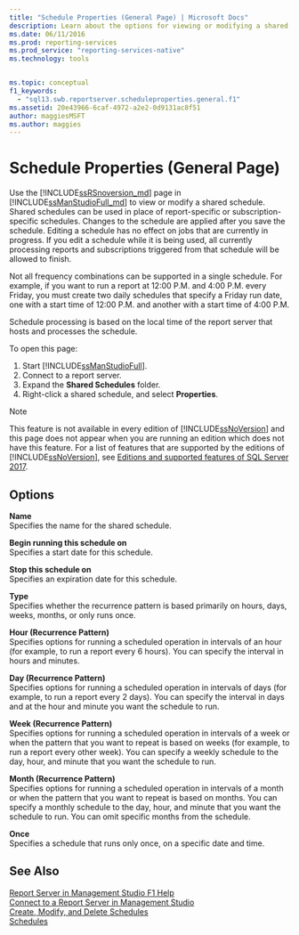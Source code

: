 ```yaml
---
title: "Schedule Properties (General Page) | Microsoft Docs"
description: Learn about the options for viewing or modifying a shared schedule on the Reporting Services page in SQL Server Management Studio.
ms.date: 06/11/2016
ms.prod: reporting-services
ms.prod_service: "reporting-services-native"
ms.technology: tools


ms.topic: conceptual
f1_keywords: 
  - "sql13.swb.reportserver.scheduleproperties.general.f1"
ms.assetid: 20e43966-6caf-4972-a2e2-0d9131ac8f51
author: maggiesMSFT
ms.author: maggies
---
```

# Schedule Properties (General Page)
  Use the [!INCLUDE[ssRSnoversion_md](../../includes/ssrsnoversion-md.md)] page in [!INCLUDE[ssManStudioFull_md](../../includes/ssmanstudiofull-md.md)] to view or modify a shared schedule. Shared schedules can be used in place of report-specific or subscription-specific schedules. Changes to the schedule are applied after you save the schedule. Editing a schedule has no effect on jobs that are currently in progress. If you edit a schedule while it is being used, all currently processing reports and subscriptions triggered from that schedule will be allowed to finish.  
  
 Not all frequency combinations can be supported in a single schedule. For example, if you want to run a report at 12:00 P.M. and 4:00 P.M. every Friday, you must create two daily schedules that specify a Friday run date, one with a start time of 12:00 P.M. and another with a start time of 4:00 P.M.  
  
 Schedule processing is based on the local time of the report server that hosts and processes the schedule.  
  
 To open this page:
 1) Start [!INCLUDE[ssManStudioFull](../../includes/ssmanstudiofull-md.md)].
 2) Connect to a report server.
 3) Expand the **Shared Schedules** folder.
 4) Right-click a shared schedule, and select **Properties**.  
  
> [!NOTE]  
>This feature is not available in every edition of [!INCLUDE[ssNoVersion](../../includes/ssnoversion-md.md)] and this page does not appear when you are running an edition which does not have this feature. For a list of features that are supported by the editions of [!INCLUDE[ssNoVersion](../../includes/ssnoversion-md.md)], see [Editions and supported features of SQL Server 2017](../../sql-server/editions-and-components-of-sql-server-2017.md).  
  
## Options  
 **Name**  
 Specifies the name for the shared schedule.  
  
 **Begin running this schedule on**  
 Specifies a start date for this schedule.  
  
 **Stop this schedule on**  
 Specifies an expiration date for this schedule.  
  
 **Type**  
 Specifies whether the recurrence pattern is based primarily on hours, days, weeks, months, or only runs once.  
  
 **Hour (Recurrence Pattern)**  
 Specifies options for running a scheduled operation in intervals of an hour (for example, to run a report every 6 hours). You can specify the interval in hours and minutes.  
  
 **Day (Recurrence Pattern)**  
 Specifies options for running a scheduled operation in intervals of days (for example, to run a report every 2 days). You can specify the interval in days and at the hour and minute you want the schedule to run.  
  
 **Week (Recurrence Pattern)**  
 Specifies options for running a scheduled operation in intervals of a week or when the pattern that you want to repeat is based on weeks (for example, to run a report every other week). You can specify a weekly schedule to the day, hour, and minute that you want the schedule to run.  
  
 **Month (Recurrence Pattern)**  
 Specifies options for running a scheduled operation in intervals of a month or when the pattern that you want to repeat is based on months. You can specify a monthly schedule to the day, hour, and minute that you want the schedule to run. You can omit specific months from the schedule.  
  
 **Once**  
 Specifies a schedule that runs only once, on a specific date and time.  
  
## See Also  
 [Report Server in Management Studio F1 Help](../../reporting-services/tools/report-server-in-management-studio-f1-help.md)   
 [Connect to a Report Server in Management Studio](../../reporting-services/tools/connect-to-a-report-server-in-management-studio.md)   
 [Create, Modify, and Delete Schedules](../../reporting-services/subscriptions/create-modify-and-delete-schedules.md)   
 [Schedules](../../reporting-services/subscriptions/schedules.md)  
  
  

